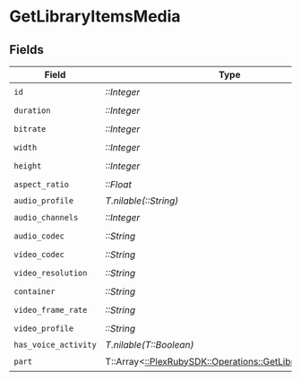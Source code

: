 # GetLibraryItemsMedia


## Fields

| Field                                                                                                      | Type                                                                                                       | Required                                                                                                   | Description                                                                                                | Example                                                                                                    |
| ---------------------------------------------------------------------------------------------------------- | ---------------------------------------------------------------------------------------------------------- | ---------------------------------------------------------------------------------------------------------- | ---------------------------------------------------------------------------------------------------------- | ---------------------------------------------------------------------------------------------------------- |
| `id`                                                                                                       | *::Integer*                                                                                                | :heavy_check_mark:                                                                                         | N/A                                                                                                        | 119534                                                                                                     |
| `duration`                                                                                                 | *::Integer*                                                                                                | :heavy_check_mark:                                                                                         | N/A                                                                                                        | 11558112                                                                                                   |
| `bitrate`                                                                                                  | *::Integer*                                                                                                | :heavy_check_mark:                                                                                         | N/A                                                                                                        | 25025                                                                                                      |
| `width`                                                                                                    | *::Integer*                                                                                                | :heavy_check_mark:                                                                                         | N/A                                                                                                        | 3840                                                                                                       |
| `height`                                                                                                   | *::Integer*                                                                                                | :heavy_check_mark:                                                                                         | N/A                                                                                                        | 2072                                                                                                       |
| `aspect_ratio`                                                                                             | *::Float*                                                                                                  | :heavy_check_mark:                                                                                         | N/A                                                                                                        | 1.85                                                                                                       |
| `audio_profile`                                                                                            | *T.nilable(::String)*                                                                                      | :heavy_minus_sign:                                                                                         | N/A                                                                                                        | dts                                                                                                        |
| `audio_channels`                                                                                           | *::Integer*                                                                                                | :heavy_check_mark:                                                                                         | N/A                                                                                                        | 6                                                                                                          |
| `audio_codec`                                                                                              | *::String*                                                                                                 | :heavy_check_mark:                                                                                         | N/A                                                                                                        | eac3                                                                                                       |
| `video_codec`                                                                                              | *::String*                                                                                                 | :heavy_check_mark:                                                                                         | N/A                                                                                                        | hevc                                                                                                       |
| `video_resolution`                                                                                         | *::String*                                                                                                 | :heavy_check_mark:                                                                                         | N/A                                                                                                        | 4k                                                                                                         |
| `container`                                                                                                | *::String*                                                                                                 | :heavy_check_mark:                                                                                         | N/A                                                                                                        | mkv                                                                                                        |
| `video_frame_rate`                                                                                         | *::String*                                                                                                 | :heavy_check_mark:                                                                                         | N/A                                                                                                        | 24p                                                                                                        |
| `video_profile`                                                                                            | *::String*                                                                                                 | :heavy_check_mark:                                                                                         | N/A                                                                                                        | main 10                                                                                                    |
| `has_voice_activity`                                                                                       | *T.nilable(T::Boolean)*                                                                                    | :heavy_minus_sign:                                                                                         | N/A                                                                                                        | false                                                                                                      |
| `part`                                                                                                     | T::Array<[::PlexRubySDK::Operations::GetLibraryItemsPart](../../models/operations/getlibraryitemspart.md)> | :heavy_check_mark:                                                                                         | N/A                                                                                                        |                                                                                                            |